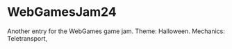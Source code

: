# WebGamesJam24
Another entry for the WebGames game jam. Theme: Halloween. Mechanics: Teletransport, 
